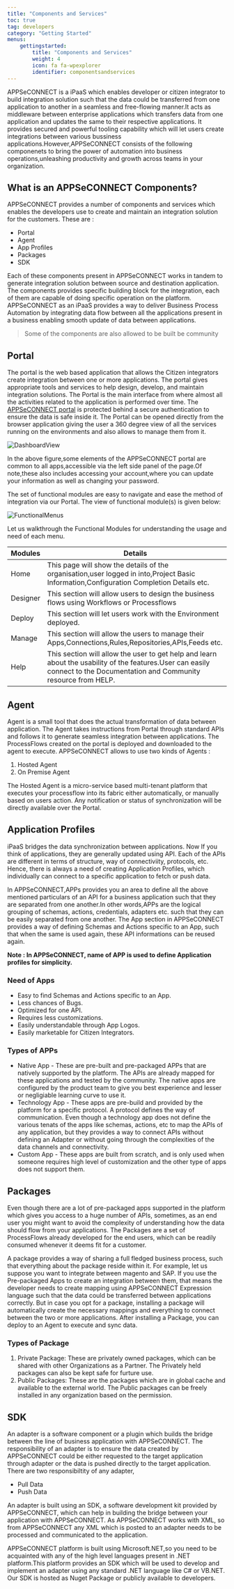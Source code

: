 ```yaml
---
title: "Components and Services"
toc: true
tag: developers
category: "Getting Started"
menus: 
    gettingstarted:
        title: "Components and Services"
        weight: 4
        icon: fa fa-wpexplorer
        identifier: componentsandservices
---
```

APPSeCONNECT is a iPaaS which enables developer or citizen integrator to build integration solution such that the data could be transferred from one application to another in a seamless and free-flowing manner.It acts as middleware between enterprise applications which transfers data from one application and updates the same to their respective applications.
It provides secured and powerful tooling capability which will let users create integrations between various bussiness applications.However,APPSeCONNECT consists of the following componenets to bring the power of automation into business operations,unleashing productivity and growth across teams in your organization.

## What is an APPSeCONNECT Components?

APPSeCONNECT provides a number of components and services which enables the developers use to create and maintain an integration solution for the customers. These are : 

* Portal 
* Agent
* App Profiles
* Packages
* SDK

Each of these components present in APPSeCONNECT works in tandem to generate integration solution between source and destination application. 
The components provides specific building block for the integration, each of them are capable of doing specific operation on the platform.
APPSeCONNECT as an iPaaS provides a way to deliver Business Process Automation by integrating data flow between all the applications present in 
a business enabling smooth update of data between applications. 

> Some of the components are also allowed to be built be community

## Portal

The portal is the web based application that allows the Citizen integrators create integration between one or more applications. The portal gives appropriate 
tools and services to help design, develop, and maintain integration solutions. The Portal is the main interface from where almost all the activities 
related to the application is performed over time. The [APPSeCONNECT portal](https://portal.appseconnect.com/Account/Login?ReturnUrl=%2f#!) 
is protected behind a secure authentication to ensure the data is safe inside it. The Portal can be opened directly from the browser application giving 
the user a 360 degree view of all the services running on the environments and also allows to manage them from it. 

![DashboardView](/staticfiles/root/media/DashboardView.png)

In the above figure,some elements of the APPSeCONNECT portal are common to all apps,accessible via the left side panel of the page.Of note,these also includes accessing your account,where you can update your information as well as changing your password.

The set of functional modules are easy to navigate and ease the method of integration via our Portal.
The view of functional module(s) is given below:

![FunctionalMenus](/staticfiles/root/media/FunctionalMenus.png)

Let us walkthrough the Functional Modules for understanding the usage and need of each menu. 

|Modules|Details|
|---|---|
|Home|This page will show the details of the organisation,user logged in into,Project Basic Information,Configuration Completion Details etc.|
|Designer|This section will allow users to design the business flows using Workflows or Processflows|
|Deploy|This section will let users work with the Environment deployed.|
|Manage|This section will allow the users to manage their Apps,Connections,Rules,Repositories,APIs,Feeds etc.|
|Help|This section will allow the user to get help and learn about the usability of the features.User can easily connect to the Documentation and Community resource from HELP.|
 
## Agent

Agent is a small tool that does the actual transformation of data between application. The Agent takes instructions from Portal through standard APIs
and follows it to generate seamless integration between applications. The ProcessFlows created on the portal is deployed and downloaded to the agent to execute. 
APPSeCONNECT allows to use two kinds of Agents : 

1. Hosted Agent 
2. On Premise Agent

The Hosted Agent is a micro-service based multi-tenant platform that executes your processflow into its fabric either automatically, or manually based 
on users action. Any notification or status of synchronization will be directly available over the Portal. 

## Application Profiles

iPaaS bridges the data synchronization between applications. Now If you think of applications, they are generally updated using API. Each of the APIs
are different in terms of structure, way of connectiviity, protocols, etc. Hence, there is always a need of creating Application Profiles, which 
individually can connect to a specific application to fetch or push data. 

In APPSeCONNECT,APPs provides you an area to define all the above mentioned particulars of an API for a business application such that they are separated from one another.In other words,APPs are the logical
grouping of schemas, actions, credentials, adapters etc. such that they can be easily separated from one another. The App section in APPSeCONNECT
provides a way of defining Schemas and Actions specific to an App, such that when the same is used again, these API informations can be reused again. 

**Note : In APPSeCONNECT, name of APP is used to define Application profiles for simplicity.**

### Need of Apps

* Easy to find Schemas and Actions specific to an App.
* Less chances of Bugs.
* Optimized for one API.
* Requires less customizations.
* Easily understandable through App Logos.
* Easily marketable for Citizen Integrators.

### Types of APPs

* Native App - These are pre-built and pre-packaged APPs that are natively supported by the platform. The APIs are already mapped for these applications and tested by the community. 
The native apps are configured by the product team to give you best experience and lesser or negligiable learning curve to use it. 
* Technology App - These apps are pre-build and provided by the platform for a specific protocol. A protocol defines the way of communication. Even though a technology app does not define
the various tenats of the apps like schemas, actions, etc to map the APIs of any application, but they provides a way to connect APIs without defining an Adapter or without going through the 
complexities of the data channels and connectivity. 
* Custom App - These apps are built from scratch, and is only used when someone requires high level of customization and the other type of apps does not support them.

## Packages

Even though there are a lot of pre-packaged apps supported in the platform which gives you access to a huge number of APIs, sometimes, as an end user 
you might want to avoid the complexity of understanding how the data should flow from your applications. The Packages are a set of ProcessFlows already developed
for the end users, which can be readily consumed whenever it deems fit for a customer. 

A package provides a way of sharing a full fledged business process, such that everything about the package reside within it. For example, let us suppose you want to integrate between 
magento and SAP. If you use the Pre-packaged Apps to create an integration between them, that means the developer needs to create mapping using APPSeCONNECT Expression language
such that the data could be transferred between applications correctly. But in case you opt for a package, installing a package will automatically create the necessary mappings and everything 
to connect between the two or more applications. After installing a Package, you can deploy to an Agent to execute and sync data. 

### Types of Package

1. Private Package: These are privately owned packages, which can be shared with other Organizations as a Partner. The Privately held packages can also be kept safe for furture use. 
2. Public Packages: These are the packages which are in global cache and available to the external world. The Public packages can be freely installed in any organization based on the permission. 


## SDK

An adapter is a software component or a plugin which builds the bridge between the line of business application with APPSeCONNECT. 
The responsibility of an adapter is to ensure the data created by APPSeCONNECT could be either requested to the target application through 
adapter or the data is pushed directly to the target application. There are two responsibiltity of any adapter, 
 - Pull Data
 - Push Data

 An adapter is built using an SDK, a software development kit provided by APPSeCONNECT, which can help in building the bridge between your application
 with APPSeCONNECT. As APPSeCONNECT works with XML, so from APPSeCONNECT any XML which is posted to an adapter needs to be processed and communicated to
 the application. 

APPSeCONNECT platform is built using Microsoft.NET,so you need to be acquainted with any of the high level languages present in .NET platform.This platform provides an SDK which will be used to develop and implement an adapter using any standard .NET language like C# or VB.NET.
Our SDK is hosted as Nuget Package or publicly available to developers.
